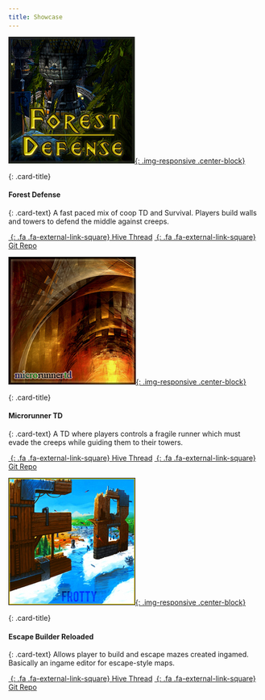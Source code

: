 ```yaml
---
title: Showcase
---
```


<!-- Start Row -->
<div class="row">

<!-- Begin Card -->
<div class="col-sm-6 col-xs-12">
<div class="card">

[![screenshot](/assets/images/showcase/fdefpreview.png){: .img-responsive .center-block}](https://www.hiveworkshop.com/threads/forest-defense-0-18w.300554/)

<div class="card-block">

{: .card-title}
#### Forest Defense

{: .card-text}
A fast paced mix of coop TD and Survival. Players build walls and towers to defend the middle against creeps.

[*&nbsp;*{: .fa .fa-external-link-square} Hive Thread](https://www.hiveworkshop.com/threads/forest-defense-0-18w.300554/) [*&nbsp;*{: .fa .fa-external-link-square} Git Repo](https://github.com/Frotty/ForestDef)

</div>


</div>
</div>
<!-- End Card -->

<!-- Begin Card -->
<div class="col-sm-6 col-xs-12">
<div class="card">

[![screenshot](/assets/images/showcase/microtdpreview.png){: .img-responsive .center-block}](https://www.hiveworkshop.com/threads/microrunnertd-1-0-2.286363/#resource-67601)

<div class="card-block">

{: .card-title}
#### Microrunner TD

{: .card-text}
A TD where players controls a fragile runner which must evade the creeps while guiding them to their towers.

[*&nbsp;*{: .fa .fa-external-link-square} Hive Thread](https://www.hiveworkshop.com/threads/microrunnertd-1-0-2.286363/#resource-67601) [*&nbsp;*{: .fa .fa-external-link-square} Git Repo](https://bitbucket.org/Cokemonkey11/microrunnertd/src)

</div>


</div>
</div>
<!-- End Card -->

</div>
<!-- End Row -->
<div class="row">
<!-- Begin Card -->
<div class="col-sm-6 col-xs-12">
<div class="card">

[![screenshot](/assets/images/showcase/ebrpreview.png){: .img-responsive .center-block}](https://www.hiveworkshop.com/threads/escape-builder-r-0-90s.184964/)

<div class="card-block">

{: .card-title}
#### Escape Builder Reloaded

{: .card-text}
Allows player to build and escape mazes created ingamed. Basically an ingame editor for escape-style maps.

[*&nbsp;*{: .fa .fa-external-link-square} Hive Thread](https://www.hiveworkshop.com/threads/escape-builder-r-0-90s.184964/) [*&nbsp;*{: .fa .fa-external-link-square} Git Repo](https://github.com/Frotty/EBR)

</div>


</div>
</div>
<!-- End Card -->
</div>
<!-- End Row -->